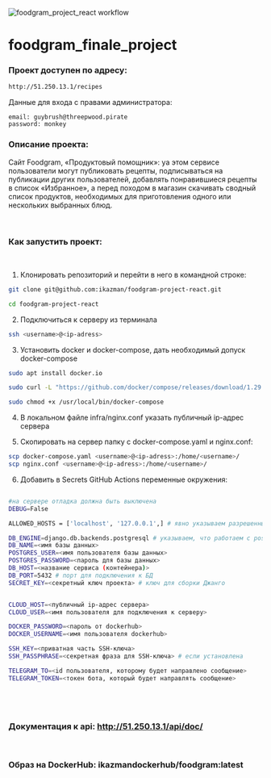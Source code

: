 ![foodgram_project_react workflow](https://github.com/ikazman/foodgram-project-react/actions/workflows/main.yml/badge.svg)

# foodgram_finale_project

### Проект доступен по адресу:

```bash
http://51.250.13.1/recipes
```

Данные для входа с правами администратора:
```
email: guybrush@threepwood.pirate
password: monkey
```

### Описание проекта:

Cайт Foodgram, «Продуктовый помощник»: yа этом сервисе пользователи могут публиковать рецепты, подписываться на публикации других пользователей, добавлять понравившиеся рецепты в список «Избранное», а перед походом в магазин скачивать сводный список продуктов, необходимых для приготовления одного или нескольких выбранных блюд.

&nbsp;

### Как запустить проект:
&nbsp;

1) Клонировать репозиторий и перейти в него в командной строке:

```bash
git clone git@github.com:ikazman/foodgram-project-react.git
```

```bash
cd foodgram-project-react
```

2) Подключиться к серверу из терминала
```bash
ssh <username>@<ip-adress>
```

3) Установить docker и docker-compose, дать необходимый допуск docker-compose
```bash
sudo apt install docker.io
```
```bash
sudo curl -L "https://github.com/docker/compose/releases/download/1.29.2/docker-compose-$(uname -s)-$(uname -m)" -o /usr/local/bin/docker-compose
```
```bash
sudo chmod +x /usr/local/bin/docker-compose
```

4) В локальном файле infra/nginx.conf указать публичный ip-адрес сервера

5) Скопировать на сервер папку с docker-compose.yaml и nginx.conf:
```bash
scp docker-compose.yaml <username>@<ip-adress>:/home/<username>/
scp nginx.conf <username>@<ip-adress>:/home/<username>/
```
6) Добавить в Secrets GitHub Actions переменные окружения:
```bash

#на сервере отладка должна быть выключена
DEBUG=False

ALLOWED_HOSTS = ['localhost', '127.0.0.1',] # явно указываем разрешенные хосты

DB_ENGINE=django.db.backends.postgresql # указываем, что работаем с postgresql
DB_NAME=<имя базы данных>
POSTGRES_USER=<имя пользователя базы данных>
POSTGRES_PASSWORD=<пароль для базы данных>
DB_HOST=<название сервиса (контейнера)>
DB_PORT=5432 # порт для подключения к БД 
SECRET_KEY=<секретный ключ проекта> # ключ для сборки Джанго


CLOUD_HOST=<публичный ip-адрес сервера>
CLOUD_USER=<имя пользователя для подключения к серверу>

DOCKER_PASSWORD=<пароль от dockerhub>
DOCKER_USERNAME=<имя пользователя dockerhub>

SSH_KEY=<приватная часть SSH-ключа>
SSH_PASSPHRASE=<секретная фраза для SSH-ключа> # если установлена

TELEGRAM_TO=<id пользователя, которому будет направлено сообщение>
TELEGRAM_TOKEN=<токен бота, который будет направлять сообщение>

```
&nbsp;
---
### Документация к api: http://51.250.13.1/api/doc/
&nbsp;

### Образ на DockerHub: ikazmandockerhub/foodgram:latest 
